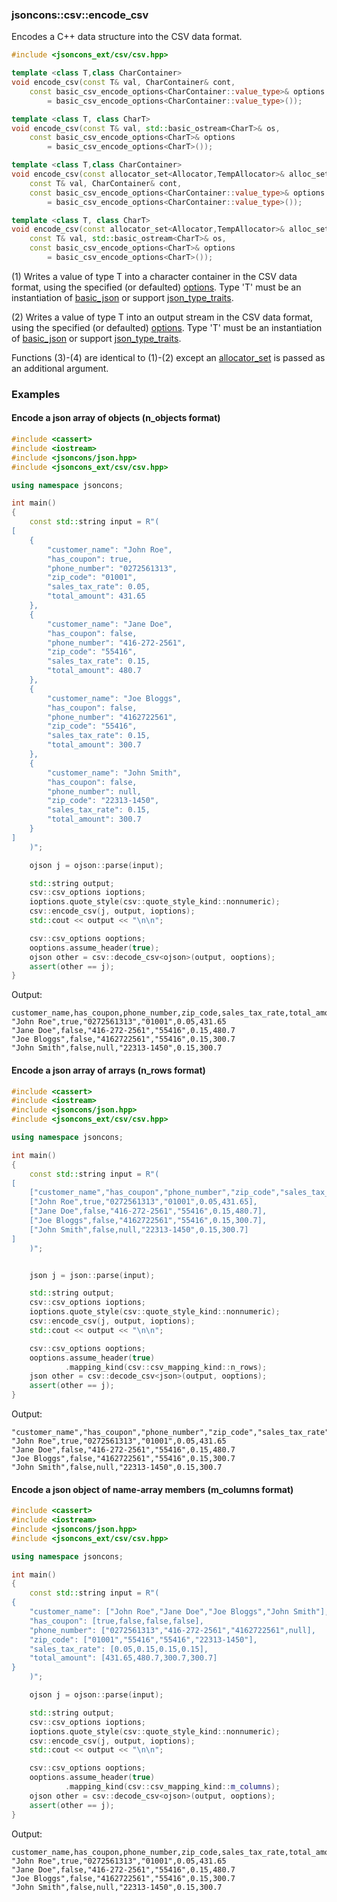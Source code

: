 ### jsoncons::csv::encode_csv

Encodes a C++ data structure into the CSV data format.

```cpp
#include <jsoncons_ext/csv/csv.hpp>

template <class T,class CharContainer>
void encode_csv(const T& val, CharContainer& cont, 
    const basic_csv_encode_options<CharContainer::value_type>& options 
        = basic_csv_encode_options<CharContainer::value_type>());           (1)

template <class T, class CharT>
void encode_csv(const T& val, std::basic_ostream<CharT>& os, 
    const basic_csv_encode_options<CharT>& options 
        = basic_csv_encode_options<CharT>());                               (2)

template <class T,class CharContainer>
void encode_csv(const allocator_set<Allocator,TempAllocator>& alloc_set,
    const T& val, CharContainer& cont, 
    const basic_csv_encode_options<CharContainer::value_type>& options 
        = basic_csv_encode_options<CharContainer::value_type>());           (3) (since 0.171.0)

template <class T, class CharT>
void encode_csv(const allocator_set<Allocator,TempAllocator>& alloc_set,
    const T& val, std::basic_ostream<CharT>& os, 
    const basic_csv_encode_options<CharT>& options 
        = basic_csv_encode_options<CharT>());                               (4) (since 0.171.0)
```

(1) Writes a value of type T into a character container in the CSV data format, using the specified (or defaulted) [options](basic_csv_options.md). 
Type 'T' must be an instantiation of [basic_json](../basic_json.md) 
or support [json_type_traits](../json_type_traits.md). 

(2) Writes a value of type T into an output stream in the CSV data format, using the specified (or defaulted) [options](basic_csv_options.md). 
Type 'T' must be an instantiation of [basic_json](../basic_json.md) 
or support [json_type_traits](../json_type_traits.md). 

Functions (3)-(4) are identical to (1)-(2) except an [allocator_set](../allocator_set.md) is passed as an additional argument.

### Examples

#### Encode a json array of objects (n_objects format)

```cpp
#include <cassert>
#include <iostream>
#include <jsoncons/json.hpp>
#include <jsoncons_ext/csv/csv.hpp>

using namespace jsoncons;

int main()
{
    const std::string input = R"(
[
    {
        "customer_name": "John Roe",
        "has_coupon": true,
        "phone_number": "0272561313",
        "zip_code": "01001",
        "sales_tax_rate": 0.05,
        "total_amount": 431.65
    },
    {
        "customer_name": "Jane Doe",
        "has_coupon": false,
        "phone_number": "416-272-2561",
        "zip_code": "55416",
        "sales_tax_rate": 0.15,
        "total_amount": 480.7
    },
    {
        "customer_name": "Joe Bloggs",
        "has_coupon": false,
        "phone_number": "4162722561",
        "zip_code": "55416",
        "sales_tax_rate": 0.15,
        "total_amount": 300.7
    },
    {
        "customer_name": "John Smith",
        "has_coupon": false,
        "phone_number": null,
        "zip_code": "22313-1450",
        "sales_tax_rate": 0.15,
        "total_amount": 300.7
    }
]
    )";

    ojson j = ojson::parse(input);

    std::string output;
    csv::csv_options ioptions;
    ioptions.quote_style(csv::quote_style_kind::nonnumeric);
    csv::encode_csv(j, output, ioptions);
    std::cout << output << "\n\n";

    csv::csv_options ooptions;
    ooptions.assume_header(true);
    ojson other = csv::decode_csv<ojson>(output, ooptions);
    assert(other == j);
}
```
Output:
```
customer_name,has_coupon,phone_number,zip_code,sales_tax_rate,total_amount
"John Roe",true,"0272561313","01001",0.05,431.65
"Jane Doe",false,"416-272-2561","55416",0.15,480.7
"Joe Bloggs",false,"4162722561","55416",0.15,300.7
"John Smith",false,null,"22313-1450",0.15,300.7
```

#### Encode a json array of arrays (n_rows format)

```cpp
#include <cassert>
#include <iostream>
#include <jsoncons/json.hpp>
#include <jsoncons_ext/csv/csv.hpp>

using namespace jsoncons;

int main()
{
    const std::string input = R"(
[
    ["customer_name","has_coupon","phone_number","zip_code","sales_tax_rate","total_amount"],
    ["John Roe",true,"0272561313","01001",0.05,431.65],
    ["Jane Doe",false,"416-272-2561","55416",0.15,480.7],
    ["Joe Bloggs",false,"4162722561","55416",0.15,300.7],
    ["John Smith",false,null,"22313-1450",0.15,300.7]
]
    )";


    json j = json::parse(input);

    std::string output;
    csv::csv_options ioptions;
    ioptions.quote_style(csv::quote_style_kind::nonnumeric);
    csv::encode_csv(j, output, ioptions);
    std::cout << output << "\n\n";

    csv::csv_options ooptions;
    ooptions.assume_header(true)
            .mapping_kind(csv::csv_mapping_kind::n_rows);
    json other = csv::decode_csv<json>(output, ooptions);
    assert(other == j);
}
```
Output:
```
"customer_name","has_coupon","phone_number","zip_code","sales_tax_rate","total_amount"
"John Roe",true,"0272561313","01001",0.05,431.65
"Jane Doe",false,"416-272-2561","55416",0.15,480.7
"Joe Bloggs",false,"4162722561","55416",0.15,300.7
"John Smith",false,null,"22313-1450",0.15,300.7
```

#### Encode a json object of name-array members (m_columns format)

```cpp
#include <cassert>
#include <iostream>
#include <jsoncons/json.hpp>
#include <jsoncons_ext/csv/csv.hpp>

using namespace jsoncons;

int main()
{
    const std::string input = R"(
{
    "customer_name": ["John Roe","Jane Doe","Joe Bloggs","John Smith"],
    "has_coupon": [true,false,false,false],
    "phone_number": ["0272561313","416-272-2561","4162722561",null],
    "zip_code": ["01001","55416","55416","22313-1450"],
    "sales_tax_rate": [0.05,0.15,0.15,0.15],
    "total_amount": [431.65,480.7,300.7,300.7]
}
    )";

    ojson j = ojson::parse(input);

    std::string output;
    csv::csv_options ioptions;
    ioptions.quote_style(csv::quote_style_kind::nonnumeric);
    csv::encode_csv(j, output, ioptions);
    std::cout << output << "\n\n";

    csv::csv_options ooptions;
    ooptions.assume_header(true)
            .mapping_kind(csv::csv_mapping_kind::m_columns);
    ojson other = csv::decode_csv<ojson>(output, ooptions);
    assert(other == j);
}
```
Output:
```
customer_name,has_coupon,phone_number,zip_code,sales_tax_rate,total_amount
"John Roe",true,"0272561313","01001",0.05,431.65
"Jane Doe",false,"416-272-2561","55416",0.15,480.7
"Joe Bloggs",false,"4162722561","55416",0.15,300.7
"John Smith",false,null,"22313-1450",0.15,300.7
```


